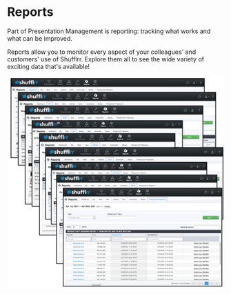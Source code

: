 # Reports

Part of Presentation Management is reporting: tracking what works and what can be improved.

Reports allow you to monitor every aspect of your colleagues' and customers' use of Shufflrr. Explore them all to see the wide variety of exciting data that's available! 

![All reports tabs in one graphic](img/reports.png)
